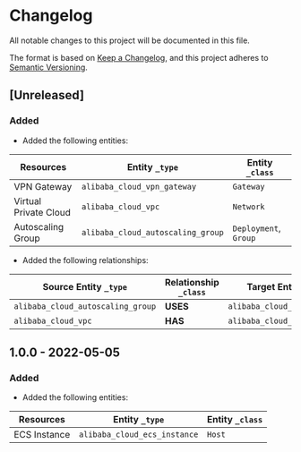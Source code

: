 # Changelog

All notable changes to this project will be documented in this file.

The format is based on [Keep a Changelog](https://keepachangelog.com/en/1.0.0/),
and this project adheres to
[Semantic Versioning](https://semver.org/spec/v2.0.0.html).

## [Unreleased]

### Added

- Added the following entities:

| Resources             | Entity `_type`                    | Entity `_class`       |
| --------------------- | --------------------------------- | --------------------- |
| VPN Gateway           | `alibaba_cloud_vpn_gateway`       | `Gateway`             |
| Virtual Private Cloud | `alibaba_cloud_vpc`               | `Network`             |
| Autoscaling Group     | `alibaba_cloud_autoscaling_group` | `Deployment`, `Group` |

- Added the following relationships:

| Source Entity `_type`             | Relationship `_class` | Target Entity `_type`        |
| --------------------------------- | --------------------- | ---------------------------- |
| `alibaba_cloud_autoscaling_group` | **USES**              | `alibaba_cloud_vpc`          |
| `alibaba_cloud_vpc`               | **HAS**               | `alibaba_cloud_ecs_instance` |

## 1.0.0 - 2022-05-05

### Added

- Added the following entities:

| Resources    | Entity `_type`               | Entity `_class` |
| ------------ | ---------------------------- | --------------- |
| ECS Instance | `alibaba_cloud_ecs_instance` | `Host`          |
